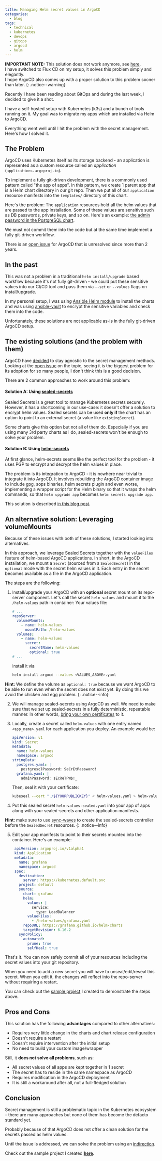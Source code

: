 ```yaml
---
title: Managing Helm secret values in ArgoCD
categories:
  - blog
tags:
  - technical
  - kubernetes
  - devops
  - gitops
  - argocd
  - helm
---
```


**IMPORTANT NOTE:** This solution does not work anymore, see [here](https://github.com/utkuozdemir/argocd-helm-secret-values-example/issues/2).  
I have switched to Flux CD on my setup, it solves this problem simply and elegantly.  
I hope ArgoCD also comes up with a proper solution to this problem sooner than later.
{: .notice--warning}

Recently I have been reading about GitOps and during the last week, I decided to give it a shot.

I have a self-hosted setup with Kubernetes (k3s) and a bunch of tools running on it. 
My goal was to migrate my apps which are installed via Helm to ArgoCD.

Everything went well until I hit the problem with the secret management. Here's how I solved it.

## The Problem

ArgoCD uses Kubernetes itself as its storage backend - an application is represented as a custom 
resource called an _application_ (`applications.argoproj.io`).

To implement a fully git-driven development, there is a commonly used pattern called
"the app of apps". In this pattern, we create 1 parent app that is a Helm chart directory in our git repo. 
Then we put all of our `application` resource manifests into the `templates/` directory of this chart.

Here's the problem: The `application` resources hold all the helm values that are passed to the app installation.
Some of these values are sensitive such as DB passwords, private keys, and so on. Here's an example:
[the admin password in the PostgreSQL chart](https://github.com/bitnami/charts/tree/master/bitnami/postgresql#postgresql-parameters).

We must not commit them into the code but at the same time implement a fully git-driven workflow.

There is an [open issue](https://github.com/argoproj/argo-cd/issues/1786) for ArgoCD that is unresolved since
more than 2 years.

## In the past

This was not a problem in a traditional `helm install/upgrade` based workflow because it's not fully
git-driven - we could put these sensitive values into our CI/CD tool and pass them via `--set` or `--values`
flags on install/upgrade. 

In my personal setup, I was using 
[Ansible Helm module](https://docs.ansible.com/ansible/latest/collections/kubernetes/core/helm_module.html) 
to install the charts and was using 
[ansible-vault](https://docs.ansible.com/ansible/latest/user_guide/vault.html) 
to encrypt the sensitive variables and check them into the code.

Unfortunately, these solutions are not applicable as-is in the fully git-driven ArgoCD setup.

## The existing solutions (and the problem with them)

ArgoCD have [decided](https://argoproj.github.io/argo-cd/operator-manual/secret-management/) 
to stay agnostic to the secret management methods. 
Looking at the [open issue](https://github.com/argoproj/argo-cd/issues/1786) on the topic,
seeing it is the biggest problem for its adoption for so many people, 
I don't think this is a good decision.

There are 2 common approaches to work around this problem:

#### Solution A: Using [sealed-secrets](https://github.com/bitnami-labs/sealed-secrets)
Sealed Secrets is a great tool to manage Kubernetes secrets securely.
However, it has a shortcoming in our use-case: it doesn't offer a solution to encrypt helm values.
Sealed secrets can be used **only if** the chart has an option to point to an 
external secret (a value like `existingSecret`).

Some charts give this option but not all of them do. 
Especially if you are using many 3rd party charts as I do, 
sealed-secrets won't be enough to solve your problem.

#### Solution B: Using [helm-secrets](https://github.com/jkroepke/helm-secrets)

At first glance, helm-secrets seems like the perfect tool for the problem - it uses PGP to
encrypt and decrypt the helm values in place.

The problem is its integration to ArgoCD - it is nowhere near trivial to integrate it into ArgoCD.
It involves rebuilding the ArgoCD container image to include gpg, sops binaries, helm secrets plugin
and even worse, implementing a wrapper script for the Helm binary so that it wraps the helm
commands, so that `helm upgrade app` becomes `helm secrets upgrade app`.

This solution is described [in this blog post](https://hackernoon.com/how-to-handle-kubernetes-secrets-with-argocd-and-sops-r92d3wt1).

## An alternative solution: Leveraging volumeMounts

Because of these issues with both of these solutions, I started looking into alternatives.

In this approach, we leverage Sealed Secrets together with the `valueFiles` feature of 
helm-based ArgoCD applications. In short, in the ArgoCD installation, we mount a `Secret` 
(sourced from a `SealedSecret`) in the `optional` mode with the secret helm values in it. 
Each entry in the secret becomes available as a file in the ArgoCD application.

The steps are the following:

1. Install/upgrade your ArgoCD with an **optional** secret mount on its repo-server component. 
   Let's call the secret `helm-values` and mount it to the `/helm-values` path in container:
   Your values file:
   ```yaml
   # ...
   repoServer:
     volumeMounts:
       - name: helm-values
         mountPath: /helm-values
     volumes:
       - name: helm-values
         secret:
           secretName: helm-values
           optional: true
   # ...
   ```
   Install it via 
   ```bash
   helm install argocd --values <VALUES_ABOVE>.yaml
   ```
   
**Hint:** We define the volume as `optional: true` because we want ArgoCD to be able to run even when
the secret does not exist yet. By doing this we avoid the chicken and egg problem.
{: .notice--info}

2. We will manage sealed-secrets using ArgoCD as well. We need to make sure 
   that we set up sealed-secrets in a fully deterministic, repeatable manner. In other words, 
   [bring your own certificates](https://github.com/bitnami-labs/sealed-secrets/blob/main/docs/bring-your-own-certificates.md) to it.

3. Locally, create a secret called `helm-values` with one entry named `<app_name>.yaml` for each 
   application you deploy. An example would be:
   ```yaml
   apiVersion: v1
   kind: Secret
   metadata:
     name: helm-values
     namespace: argocd
   stringData:
     postgres.yaml: |
       postgresqlPassword: SeCrEtPassword!
     grafana.yaml: |
       adminPassword: sEcReTPW$!_
   ```
   
   Then, seal it with your certificate:
   ```bash
   kubeseal --cert "./${YOURPUBLICKEY}" < helm-values.yaml > helm-values-sealed.yaml
   ```

4. Put this sealed secret `helm-values-sealed.yaml` into your app of apps 
   along with your sealed-secrets and other application manifests.


**Hint:** make sure to use [sync-waves](https://argoproj.github.io/argo-cd/user-guide/sync-waves/) 
to create the sealed-secrets controller before the `SealedSecret` resources.
{: .notice--info}

5. Edit your app manifests to point to their secrets mounted into the container. Here's an example:
   ```yaml
    apiVersion: argoproj.io/v1alpha1
    kind: Application
    metadata:
      name: grafana
      namespace: argocd
    spec:
      destination:
        server: https://kubernetes.default.svc
      project: default
      source:
        chart: grafana
        helm:
          values: |
            service:
              type: LoadBalancer
          valueFiles:
            - /helm-values/grafana.yaml
        repoURL: https://grafana.github.io/helm-charts
        targetRevision: 6.16.2
      syncPolicy:
        automated:
          prune: true
          selfHeal: true
   ```

That's it. You can now safely commit all of your resources including the secret values
into your git repository.

When you need to add a new secret you will have to unseal/edit/reseal this secret.
When you edit it, the changes will reflect into the repo-server without requiring a restart.

You can check out the [sample project](https://github.com/utkuozdemir/argocd-helm-secret-values-example) I created to demonstrate the steps above.

## Pros and Cons

This solution has the following **advantages** compared to other alternatives:
- Requires very little change in the charts and chart release configuration
- Doesn't require a restart
- Doesn't require intervention after the initial setup
- No need to build your custom image/wrapper

Still, it **does not solve all problems**, such as:
- All secret values of all apps are kept together in 1 secret
- The secret has to reside in the same namespace as ArgoCD
- Requires modification in the ArgoCD deployment
- It is still a workaround after all, not a full-fledged solution

## Conclusion

Secret management is still a problematic topic in the Kubernetes ecosystem - there are many
approaches but none of them has become the defacto standard yet.

Probably because of that ArgoCD does not offer a clean solution for the secrets passed as helm values.

Until the issue is addressed, we can solve the problem using an 
[indirection](https://en.wikipedia.org/wiki/Fundamental_theorem_of_software_engineering).

Check out the sample project I created **[here](https://github.com/utkuozdemir/argocd-helm-secret-values-example)**.
